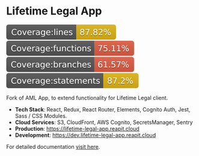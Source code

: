 # Lifetime Legal App

![lines](./src/tests/badges/badge-lines.svg) ![functions](./src/tests/badges/badge-functions.svg) ![branches](./src/tests/badges/badge-branches.svg) ![statements](./src/tests/badges/badge-statements.svg)

Fork of AML App, to extend functionality for Lifetime Legal client.

- **Tech Stack**: React, Redux, React Router, Elements, Cognito Auth, Jest, Sass / CSS Modules.
- **Cloud Services**: S3, CloudFront, AWS Cognito, SecretsManager, Sentry
- **Production**: https://lifetime-legal-app.reapit.cloud
- **Development**: https://dev.lifetime-legal-app.reapit.cloud

For detailed documentation [visit here](https://foundations-documentation.reapit.cloud/open-source/packages#lifetime-legal).
